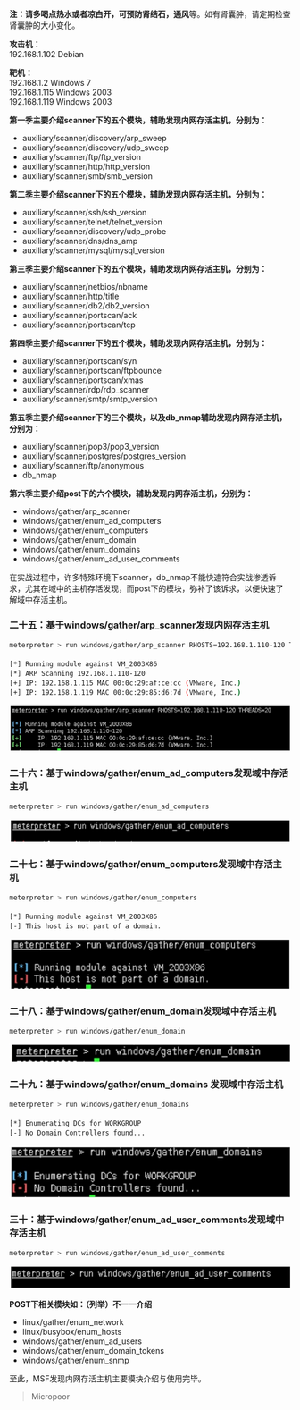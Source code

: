 **注：**请多喝点热水或者凉白开，可预防**肾结石，通风**等。如有肾囊肿，请定期检查肾囊肿的大小变化。

**攻击机：**  
192.168.1.102 Debian

**靶机：**  
192.168.1.2 Windows 7  
192.168.1.115 Windows 2003  
192.168.1.119 Windows 2003

**第一季主要介绍scanner下的五个模块，辅助发现内网存活主机，分别为：**

* auxiliary/scanner/discovery/arp_sweep 
* auxiliary/scanner/discovery/udp_sweep
* auxiliary/scanner/ftp/ftp_version 
* auxiliary/scanner/http/http_version
* auxiliary/scanner/smb/smb_version

**第二季主要介绍scanner下的五个模块，辅助发现内网存活主机，分别为：**
* auxiliary/scanner/ssh/ssh_version 
* auxiliary/scanner/telnet/telnet_version
* auxiliary/scanner/discovery/udp_probe 
* auxiliary/scanner/dns/dns_amp
* auxiliary/scanner/mysql/mysql_version

**第三季主要介绍scanner下的五个模块，辅助发现内网存活主机，分别为：**

* auxiliary/scanner/netbios/nbname 
* auxiliary/scanner/http/title
* auxiliary/scanner/db2/db2_version 
* auxiliary/scanner/portscan/ack
* auxiliary/scanner/portscan/tcp

**第四季主要介绍scanner下的五个模块，辅助发现内网存活主机，分别为：**

* auxiliary/scanner/portscan/syn 
* auxiliary/scanner/portscan/ftpbounce
* auxiliary/scanner/portscan/xmas 
* auxiliary/scanner/rdp/rdp_scanner
* auxiliary/scanner/smtp/smtp_version

**第五季主要介绍scanner下的三个模块，以及db_nmap辅助发现内网存活主机，分别为：**

* auxiliary/scanner/pop3/pop3_version
* auxiliary/scanner/postgres/postgres_version 
* auxiliary/scanner/ftp/anonymous
* db_nmap

**第六季主要介绍post下的六个模块，辅助发现内网存活主机，分别为：**

* windows/gather/arp_scanner 
* windows/gather/enum_ad_computers
* windows/gather/enum_computers 
* windows/gather/enum_domain
* windows/gather/enum_domains 
* windows/gather/enum_ad_user_comments

在实战过程中，许多特殊环境下scanner，db_nmap不能快速符合实战渗透诉求，尤其在域中的主机存活发现，而post下的模块，弥补了该诉求，以便快速了解域中存活主机。

### 二十五：基于windows/gather/arp_scanner发现内网存活主机
```bash
meterpreter > run windows/gather/arp_scanner RHOSTS=192.168.1.110‐120 THREADS=20

[*] Running module against VM_2003X86
[*] ARP Scanning 192.168.1.110‐120
[+] IP: 192.168.1.115 MAC 00:0c:29:af:ce:cc (VMware, Inc.)
[+] IP: 192.168.1.119 MAC 00:0c:29:85:d6:7d (VMware, Inc.)
```

![](media/21a718cf4696c8d5f2290c93327dd924.jpg)

### 二十六：基于windows/gather/enum_ad_computers发现域中存活主机
```bash
meterpreter > run windows/gather/enum_ad_computers
```
![](media/388af809ba44b622b6a64de97dd44fbc.jpg)

### 二十七：基于windows/gather/enum_computers发现域中存活主机
```bash
meterpreter > run windows/gather/enum_computers 

[*] Running module against VM_2003X86
[‐] This host is not part of a domain.
```
![](media/464039145a91d47df09c1e64b4155a8b.jpg)

### 二十八：基于windows/gather/enum_domain发现域中存活主机
```bash
meterpreter > run windows/gather/enum_domain
```
![](media/55a665ab66de46215d6f6f7c2c4f35b9.jpg)

### 二十九：基于windows/gather/enum_domains 发现域中存活主机
```bash
meterpreter > run windows/gather/enum_domains 

[*] Enumerating DCs for WORKGROUP
[‐] No Domain Controllers found...
```
![](media/2169c37a25c37ef453d7c14a9b1d865a.jpg)

### 三十：基于windows/gather/enum_ad_user_comments发现域中存活主机
```bash
meterpreter > run windows/gather/enum_ad_user_comments
```
![](media/daedf801fde98f563d15553d382f81bd.jpg)

**POST下相关模块如：（列举）不一一介绍**

* linux/gather/enum_network
* linux/busybox/enum_hosts
* windows/gather/enum_ad_users
* windows/gather/enum_domain_tokens
* windows/gather/enum_snmp

至此，MSF发现内网存活主机主要模块介绍与使用完毕。

>   Micropoor
